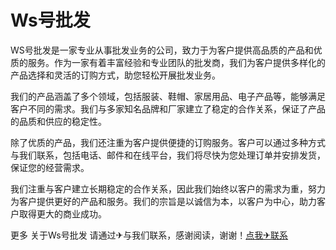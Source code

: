 # Ws号批发

WS号批发是一家专业从事批发业务的公司，致力于为客户提供高品质的产品和优质的服务。作为一家有着丰富经验和专业团队的批发商，我们为客户提供多样化的产品选择和灵活的订购方式，助您轻松开展批发业务。

我们的产品涵盖了多个领域，包括服装、鞋帽、家居用品、电子产品等，能够满足客户不同的需求。我们与多家知名品牌和厂家建立了稳定的合作关系，保证了产品的品质和供应的稳定性。

除了优质的产品，我们还注重为客户提供便捷的订购服务。客户可以通过多种方式与我们联系，包括电话、邮件和在线平台，我们将尽快为您处理订单并安排发货，保证您的经营需求。

我们注重与客户建立长期稳定的合作关系，因此我们始终以客户的需求为重，努力为客户提供更好的产品和服务。我们的宗旨是以诚信为本，以客户为中心，助力客户取得更大的商业成功。

更多 关于Ws号批发 请通过✈与我们联系，感谢阅读，谢谢！[点我✈联系](https://abc.k02.cc)